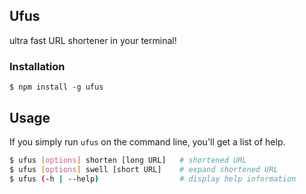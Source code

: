 ## Ufus

ultra fast URL shortener in your terminal!

### Installation

```
$ npm install -g ufus
```

## Usage

If you simply run `ufus` on the command line, you'll get a list of help.

```bash
$ ufus [options] shorten [long URL]   # shortened URL
$ ufus [options] swell [short URL]    # expand shortened URL
$ ufus (-h | --help)                  # display help information
```